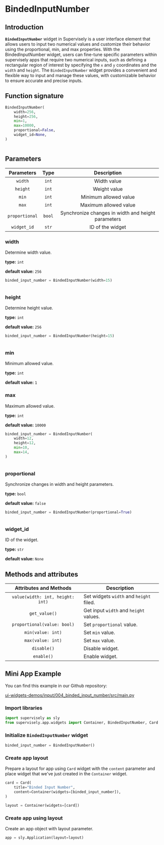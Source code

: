 # BindedInputNumber

## Introduction

**`BindedInputNumber`** widget in Supervisely is a user interface element that allows users to input two numerical values and customize their behavior using the proportional, min, and max properties. With the BindedInputNumber widget, users can fine-tune specific parameters within supervisely apps that require two numerical inputs, such as defining a rectangular region of interest by specifying the `x` and `y` coordinates and the `width` and `height`. The `BindedInputNumber` widget provides a convenient and flexible way to input and manage these values, with customizable behavior to ensure accurate and precise inputs.

## Function signature

```python
BindedInputNumber(
    width=256,
    height=256,
    min=1,
    max=10000,
    proportional=False,
    widget_id=None,
)
```

<figure><img src="https://user-images.githubusercontent.com/120389559/219939414-e601fd63-3cdb-420e-99c4-706b48710a41.png" alt=""><figcaption></figcaption></figure>

## Parameters

|   Parameters   |  Type  |                     Description                    |
| :------------: | :----: | :------------------------------------------------: |
|     `width`    |  `int` |                     Width value                    |
|    `height`    |  `int` |                    Weight value                    |
|      `min`     |  `int` |                Minimum allowed value               |
|      `max`     |  `int` |                Maximum allowed value               |
| `proportional` | `bool` | Synchronize changes in width and height parameters |
|   `widget_id`  |  `str` |                  ID of the widget                  |

### width

Determine width value.

**type:** `int`

**default value:** `256`

```python
binded_input_number = BindedInputNumber(width=15)
```

<figure><img src="https://user-images.githubusercontent.com/120389559/219939697-abd65ad3-b85d-410f-8424-15fd2e34bff8.png" alt=""><figcaption></figcaption></figure>

### height

Determine height value.

**type:** `int`

**default value:** `256`

```python
binded_input_number = BindedInputNumber(height=15)
```

<figure><img src="https://user-images.githubusercontent.com/120389559/219939756-0791330e-e047-49be-abba-a54957ebe322.png" alt=""><figcaption></figcaption></figure>

### min

Minimum allowed value.

**type:** `int`

**default value:** `1`

### max

Maximum allowed value.

**type:** `int`

**default value:** `10000`

```python
binded_input_number = BindedInputNumber(
    width=12,
    height=12,
    min=10,
    max=14,
)
```

<figure><img src="https://user-images.githubusercontent.com/120389559/221354865-018d95d0-c540-462c-888f-b9b1fc71a389.gif" alt=""><figcaption></figcaption></figure>

### proportional

Synchronize changes in width and height parameters.

**type:** `bool`

**default value:** `false`

```python
binded_input_number = BindedInputNumber(proportional=True)
```

<figure><img src="https://user-images.githubusercontent.com/120389559/221354956-e537a019-80ec-4964-b4b3-fbbf5052747b.gif" alt=""><figcaption></figcaption></figure>

### widget\_id

ID of the widget.

**type:** `str`

**default value:** `None`

## Methods and attributes

|      Attributes and Methods      | Description                             |
| :------------------------------: | --------------------------------------- |
| `value(width: int, height: int)` | Set widgets `width` and `height` filed. |
|           `get_value()`          | Get input `width` and `height` values.  |
|    `proportional(value: bool)`   | Set `proportional` value.               |
|         `min(value: int)`        | Set `min` value.                        |
|         `max(value: int)`        | Set `max` value.                        |
|            `disable()`           | Disable widget.                         |
|            `enable()`            | Enable widget.                          |

## Mini App Example

You can find this example in our Github repository:

[ui-widgets-demos/input/004\_binded\_input\_number/src/main.py](https://github.com/supervisely-ecosystem/ui-widgets-demos/blob/master/input/004\_binded\_input\_number/src/main.py)

### Import libraries

```python
import supervisely as sly
from supervisely.app.widgets import Container, BindedInputNumber, Card
```

### Initialize `BindedInputNumber` widget

```python
binded_input_number = BindedInputNumber()
```

### Create app layout

Prepare a layout for app using `Card` widget with the `content` parameter and place widget that we've just created in the `Container` widget.

```python
card = Card(
    title="Binded Input Number",
    content=Container(widgets=[binded_input_number]),
)

layout = Container(widgets=[card])
```

### Create app using layout

Create an app object with layout parameter.

```python
app = sly.Application(layout=layout)
```

<figure><img src="https://user-images.githubusercontent.com/120389559/219942364-cb93b2fb-ca7b-40e7-8d8f-591525092bf1.gif" alt=""><figcaption></figcaption></figure>
